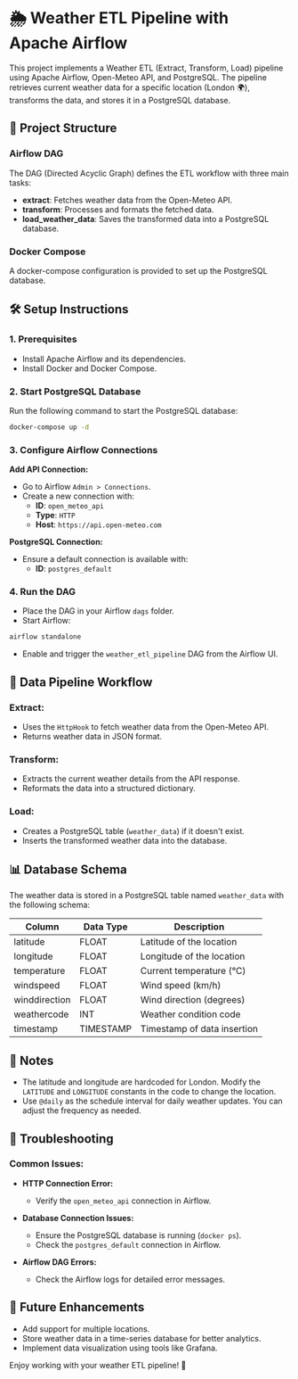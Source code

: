 
# 🌦️ Weather ETL Pipeline with Apache Airflow

This project implements a Weather ETL (Extract, Transform, Load) pipeline using Apache Airflow, Open-Meteo API, and PostgreSQL. The pipeline retrieves current weather data for a specific location (London 🌍), transforms the data, and stores it in a PostgreSQL database.

## 📁 Project Structure

### Airflow DAG
The DAG (Directed Acyclic Graph) defines the ETL workflow with three main tasks:

- **extract**: Fetches weather data from the Open-Meteo API.
- **transform**: Processes and formats the fetched data.
- **load_weather_data**: Saves the transformed data into a PostgreSQL database.

### Docker Compose
A docker-compose configuration is provided to set up the PostgreSQL database.

## 🛠️ Setup Instructions

### 1. Prerequisites
- Install Apache Airflow and its dependencies.
- Install Docker and Docker Compose.

### 2. Start PostgreSQL Database
Run the following command to start the PostgreSQL database:

```bash
docker-compose up -d
```

### 3. Configure Airflow Connections

**Add API Connection:**

- Go to Airflow `Admin > Connections`.
- Create a new connection with:
  - **ID**: `open_meteo_api`
  - **Type**: `HTTP`
  - **Host**: `https://api.open-meteo.com`

**PostgreSQL Connection:**

- Ensure a default connection is available with:
  - **ID**: `postgres_default`

### 4. Run the DAG

- Place the DAG in your Airflow `dags` folder.
- Start Airflow:

```bash
airflow standalone
```

- Enable and trigger the `weather_etl_pipeline` DAG from the Airflow UI.

## 📂 Data Pipeline Workflow

### Extract:
- Uses the `HttpHook` to fetch weather data from the Open-Meteo API.
- Returns weather data in JSON format.

### Transform:
- Extracts the current weather details from the API response.
- Reformats the data into a structured dictionary.

### Load:
- Creates a PostgreSQL table (`weather_data`) if it doesn't exist.
- Inserts the transformed weather data into the database.

## 📊 Database Schema

The weather data is stored in a PostgreSQL table named `weather_data` with the following schema:

| Column          | Data Type | Description                   |
|------------------|-----------|-------------------------------|
| latitude         | FLOAT     | Latitude of the location      |
| longitude        | FLOAT     | Longitude of the location     |
| temperature      | FLOAT     | Current temperature (°C)      |
| windspeed        | FLOAT     | Wind speed (km/h)             |
| winddirection    | FLOAT     | Wind direction (degrees)      |
| weathercode      | INT       | Weather condition code        |
| timestamp        | TIMESTAMP | Timestamp of data insertion   |

## 📌 Notes

- The latitude and longitude are hardcoded for London. Modify the `LATITUDE` and `LONGITUDE` constants in the code to change the location.
- Use `@daily` as the schedule interval for daily weather updates. You can adjust the frequency as needed.

## 🔧 Troubleshooting

### Common Issues:

- **HTTP Connection Error:**
  - Verify the `open_meteo_api` connection in Airflow.

- **Database Connection Issues:**
  - Ensure the PostgreSQL database is running (`docker ps`).
  - Check the `postgres_default` connection in Airflow.

- **Airflow DAG Errors:**
  - Check the Airflow logs for detailed error messages.

## 🚀 Future Enhancements

- Add support for multiple locations.
- Store weather data in a time-series database for better analytics.
- Implement data visualization using tools like Grafana.

Enjoy working with your weather ETL pipeline! 🌟
